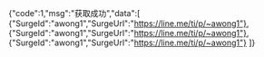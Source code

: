 {"code":1,"msg":"获取成功","data":[
{"SurgeId":"awong1","SurgeUrl":"https://line.me/ti/p/~awong1"},
{"SurgeId":"awong1","SurgeUrl":"https://line.me/ti/p/~awong1"},
{"SurgeId":"awong1","SurgeUrl":"https://line.me/ti/p/~awong1"}
]}
